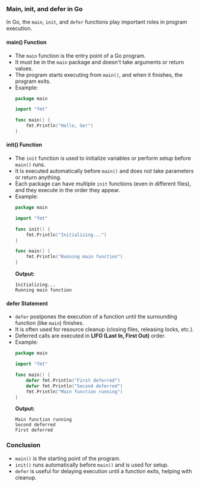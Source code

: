 ### **Main, init, and defer in Go**  

In Go, the `main`, `init`, and `defer` functions play important roles in program execution.  

#### **main() Function**  
- The `main` function is the entry point of a Go program.  
- It must be in the `main` package and doesn't take arguments or return values.  
- The program starts executing from `main()`, and when it finishes, the program exits.  
- Example:  
  ```go
  package main

  import "fmt"

  func main() {
      fmt.Println("Hello, Go!")
  }
  ```

#### **init() Function**  
- The `init` function is used to initialize variables or perform setup before `main()` runs.  
- It is executed automatically before `main()` and does not take parameters or return anything.  
- Each package can have multiple `init` functions (even in different files), and they execute in the order they appear.  
- Example:  
  ```go
  package main

  import "fmt"

  func init() {
      fmt.Println("Initializing...")
  }

  func main() {
      fmt.Println("Running main function")
  }
  ```
  **Output:**  
  ```
  Initializing...
  Running main function
  ```

#### **defer Statement**  
- `defer` postpones the execution of a function until the surrounding function (like `main`) finishes.  
- It is often used for resource cleanup (closing files, releasing locks, etc.).  
- Deferred calls are executed in **LIFO (Last In, First Out)** order.  
- Example:  
  ```go
  package main

  import "fmt"

  func main() {
      defer fmt.Println("First deferred")
      defer fmt.Println("Second deferred")
      fmt.Println("Main function running")
  }
  ```
  **Output:**  
  ```
  Main function running
  Second deferred
  First deferred
  ```

### **Conclusion**  
- `main()` is the starting point of the program.  
- `init()` runs automatically before `main()` and is used for setup.  
- `defer` is useful for delaying execution until a function exits, helping with cleanup.